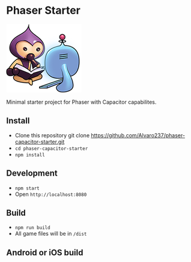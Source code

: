 # Phaser Starter

![Phaser avatar studying](./src/assets/img/study.png)

Minimal starter project for Phaser with Capacitor capabilites.

## Install
- Clone this repository git clone https://github.com/Alvaro237/phaser-capacitor-starter.git
- `cd phaser-capacitor-starter`
- `npm install`

## Development
- `npm start`
- Open `http://localhost:8080`

## Build
- `npm run build`
- All game files will be in `/dist`

## Android or iOS build


